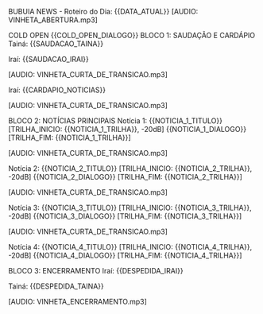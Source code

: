 BUBUIA NEWS - Roteiro do Dia: {{DATA_ATUAL}}
[AUDIO: VINHETA_ABERTURA.mp3]

COLD OPEN
{{COLD_OPEN_DIALOGO}}
BLOCO 1: SAUDAÇÃO E CARDÁPIO
Tainá: {{SAUDACAO_TAINA}}

Iraí: {{SAUDACAO_IRAI}}

[AUDIO: VINHETA_CURTA_DE_TRANSICAO.mp3]

Iraí: {{CARDAPIO_NOTICIAS}}

[AUDIO: VINHETA_CURTA_DE_TRANSICAO.mp3]

BLOCO 2: NOTÍCIAS PRINCIPAIS
Notícia 1: {{NOTICIA_1_TITULO}}
[TRILHA_INICIO: {{NOTICIA_1_TRILHA}}, -20dB]
{{NOTICIA_1_DIALOGO}}
[TRILHA_FIM: {{NOTICIA_1_TRILHA}}]

[AUDIO: VINHETA_CURTA_DE_TRANSICAO.mp3]

Notícia 2: {{NOTICIA_2_TITULO}}
[TRILHA_INICIO: {{NOTICIA_2_TRILHA}}, -20dB]
{{NOTICIA_2_DIALOGO}}
[TRILHA_FIM: {{NOTICIA_2_TRILHA}}]

[AUDIO: VINHETA_CURTA_DE_TRANSICAO.mp3]

Notícia 3: {{NOTICIA_3_TITULO}}
[TRILHA_INICIO: {{NOTICIA_3_TRILHA}}, -20dB]
{{NOTICIA_3_DIALOGO}}
[TRILHA_FIM: {{NOTICIA_3_TRILHA}}]

[AUDIO: VINHETA_CURTA_DE_TRANSICAO.mp3]

Notícia 4: {{NOTICIA_4_TITULO}}
[TRILHA_INICIO: {{NOTICIA_4_TRILHA}}, -20dB]
{{NOTICIA_4_DIALOGO}}
[TRILHA_FIM: {{NOTICIA_4_TRILHA}}]

BLOCO 3: ENCERRAMENTO
Iraí: {{DESPEDIDA_IRAI}}

Tainá: {{DESPEDIDA_TAINA}}

[AUDIO: VINHETA_ENCERRAMENTO.mp3]